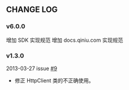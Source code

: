 ## CHANGE LOG

### v6.0.0

增加 SDK 实现规范
增加 docs.qiniu.com 实现规范

### v1.3.0

2013-03-27 issue [#9](https://github.com/qiniu/android-sdk/pull/9)

- 修正 HttpClient 类的不正确使用。

